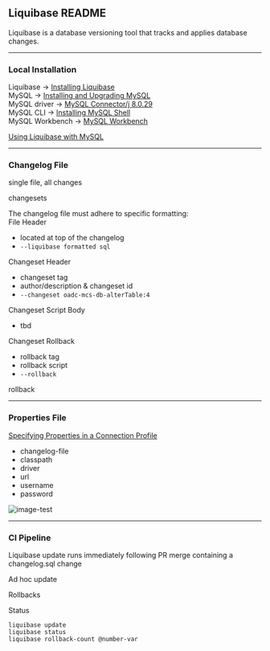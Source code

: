 ## Liquibase README
Liquibase is a database versioning tool that tracks and applies database changes.

---
### Local Installation
Liquibase -> [Installing Liquibase](https://docs.liquibase.com/install/home.html?__hstc=128893969.b36a17ab25b3f338c3b36a4745332d31.1650395434194.1651274493935.1651303723706.4&__hssc=128893969.1.1651303723706&__hsfp=4140801928&_ga=2.14906805.205991521.1651274494-1494013733.1648648126)  
MySQL -> [Installing and Upgrading MySQL](https://dev.mysql.com/doc/refman/8.0/en/installing.html)  
MySQL driver -> [MySQL Connector/j 8.0.29](https://dev.mysql.com/downloads/connector/j/)  
MySQL CLI -> [Installing MySQL Shell](https://dev.mysql.com/doc/mysql-shell/8.0/en/mysql-shell-install.html)  
MySQL Workbench -> [MySQL Workbench](https://www.mysql.com/products/workbench/)

[Using Liquibase with MySQL](https://docs.liquibase.com/install/tutorials/mysql.html)

---
### Changelog File

single file, all changes

changesets

The changelog file must adhere to specific formatting:  
File Header 
- located at top of the changelog
- `--liquibase formatted sql`  

Changeset Header
- changeset tag
- author/description & changeset id
- `--changeset oadc-mcs-db-alterTable:4`  

Changeset Script Body
- tbd  

Changeset Rollback
- rollback tag
- rollback script
- `--rollback`



rollback

---
### Properties File

[Specifying Properties in a Connection Profile](https://docs.liquibase.com/concepts/connections/creating-config-properties.html)

- changelog-file
- classpath
- driver
- url
- username
- password  

![image-test](image.png)

---
### CI Pipeline
Liquibase update runs immediately following PR merge containing a changelog.sql change

Ad hoc update

Rollbacks

Status

`liquibase update`  
`liquibase status`  
`liquibase rollback-count @number-var`
